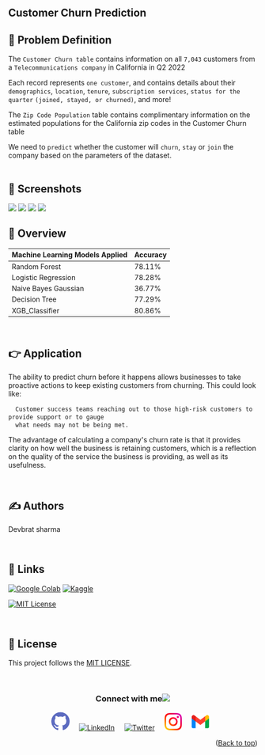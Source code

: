 ## Customer Churn Prediction



## 📌 Problem Definition
The `Customer Churn table` contains information on all  `7,043` customers from a `Telecommunications company` in California in Q2 2022

Each record represents `one customer`, and contains details about their `demographics`, `location`, `tenure`, `subscription services`, `status for the quarter` `(joined, stayed, or churned)`, and more!

The `Zip Code Population` table contains complimentary information on the estimated populations for the California zip codes in the Customer Churn table

We need to `predict` whether the customer will `churn`, `stay` or `join` the company based on the parameters of the dataset.
<br><br>

## 👀 Screenshots

<img src = "/assets/1.png">
<img src = "/assets/2.png">
<img src = "/assets/3.png">
<img src = "/assets/4.png">


## 📓 Overview

| Machine Learning Models Applied            | Accuracy |
| ----------------- | ------------------------------------------------------------------ |
| Random Forest | 78.11% |
| Logistic Regression | 78.28% |
| Naive Bayes Gaussian | 36.77% |
| Decision Tree | 77.29% |
| XGB_Classifier | 80.86% |

<br>

## 👉 Application

The ability to predict churn before it happens allows businesses to take proactive actions to keep existing customers from churning. This could look like: 
```
  Customer success teams reaching out to those high-risk customers to provide support or to gauge 
  what needs may not be being met.
```

The advantage of calculating a company's churn rate is that it provides clarity on how well the business is retaining customers, which is a reflection on the quality of the service the business is providing, as well as its usefulness.

<br>

## ✍️ Authors
Devbrat sharma

<br>

## 🔗 Links


<a href='https://colab.research.google.com/drive/1vxBD-3onBpIuo83xGhOl9Z07JsKWYK2i?usp=sharing' target="_blank"><img alt='Google Colab' src='https://img.shields.io/badge/Google_Colab-100000?style=for-the-badge&logo=Google Colab&logoColor=FFA200&labelColor=000000&color=FFFFFF'/></a>
<a href='https://www.kaggle.com/code/hiimanshuagarwal/customer-churn-prediction' target="_blank"><img alt='Kaggle' src='https://img.shields.io/badge/Kaggle-100000?style=for-the-badge&logo=Kaggle&logoColor=20beff&labelColor=black&color=FFFFFF'/></a>

[![MIT License](https://img.shields.io/badge/License-MIT-green.svg)](https://choosealicense.com/licenses/mit/)

<br />

## 🪪 License
This project follows the [MIT LICENSE](https://choosealicense.com/licenses/mit/).

<br />

<div align="center">
<h3> Connect with me<a href="https://gifyu.com/image/Zy2f"><img src="https://github.com/milaan9/milaan9/blob/main/Handshake.gif" width="50px"></a>
</h3> 
<p align="center">
    <a href="https://www.github.com/himanshu-03" target="_blank" rel="noreferrer"><img alt="Github" width="37px" src="https://github.com/himanshu-03/himanshu-03/raw/main/assets/socials/github.png"></a> &nbsp&nbsp&nbsp
    <a href="https://www.linkedin.com/in/agarwal-himanshu" target="_blank"><img alt="LinkedIn" width="35px" src="https://cdn.iconscout.com/icon/free/png-512/free-linkedin-189-721962.png?f=webp&w=256"></a> &nbsp&nbsp&nbsp
    <a href="https://twitter.com/hiimanshu_03" target="_blank"><img alt="Twitter" width="35px" src="https://freelogopng.com/images/all_img/1690643777twitter-x%20logo-png-white.png"></a> &nbsp&nbsp&nbsp
    <a href="https://www.instagram.com/_._hiimanshu_._" target="_blank"><img alt="Instagram" width="35px" src="https://github.com/himanshu-03/himanshu-03/raw/main/assets/socials/instagram.png"></a> &nbsp&nbsp&nbsp
    <a href="mailto:himanshuaaagarwal2002@gmail.com" target="_blank"><img alt="Gmail" width="35px" src="https://github.com/himanshu-03/himanshu-03/raw/main/assets/socials/gmail.png"></a>&nbsp&nbsp&nbsp
<p align="right">(<a href="#top">Back to top</a>)</p>
</p> 
